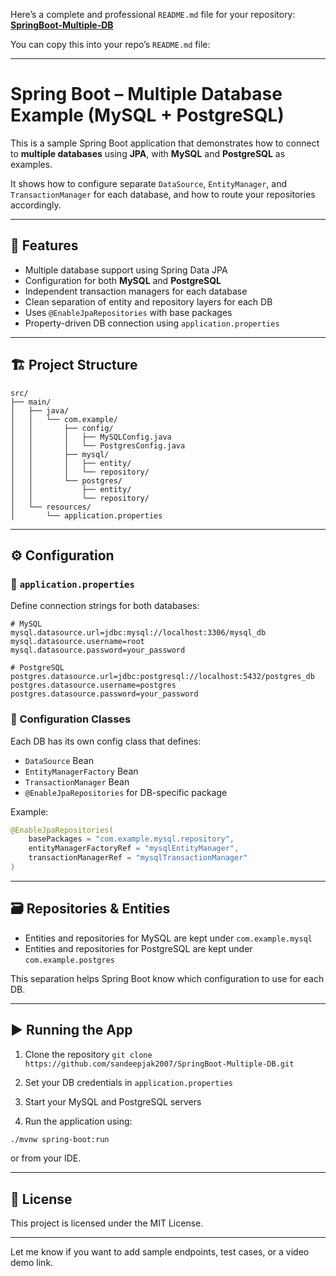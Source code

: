 Here’s a complete and professional `README.md` file for your repository:
**[SpringBoot-Multiple-DB](https://github.com/sandeepjak2007/SpringBoot-Multiple-DB)**

You can copy this into your repo’s `README.md` file:

---

# Spring Boot – Multiple Database Example (MySQL + PostgreSQL)

This is a sample Spring Boot application that demonstrates how to connect to **multiple databases** using **JPA**, with **MySQL** and **PostgreSQL** as examples.

It shows how to configure separate `DataSource`, `EntityManager`, and `TransactionManager` for each database, and how to route your repositories accordingly.

---

## 📌 Features

* Multiple database support using Spring Data JPA
* Configuration for both **MySQL** and **PostgreSQL**
* Independent transaction managers for each database
* Clean separation of entity and repository layers for each DB
* Uses `@EnableJpaRepositories` with base packages
* Property-driven DB connection using `application.properties`

---

## 🏗 Project Structure

```
src/
├── main/
│   ├── java/
│   │   └── com.example/
│   │       ├── config/
│   │       │   ├── MySQLConfig.java
│   │       │   └── PostgresConfig.java
│   │       ├── mysql/
│   │       │   ├── entity/
│   │       │   └── repository/
│   │       └── postgres/
│   │           ├── entity/
│   │           └── repository/
│   └── resources/
│       └── application.properties
```

---

## ⚙️ Configuration

### 🔹 `application.properties`

Define connection strings for both databases:

```properties
# MySQL
mysql.datasource.url=jdbc:mysql://localhost:3306/mysql_db
mysql.datasource.username=root
mysql.datasource.password=your_password

# PostgreSQL
postgres.datasource.url=jdbc:postgresql://localhost:5432/postgres_db
postgres.datasource.username=postgres
postgres.datasource.password=your_password
```

### 🔹 Configuration Classes

Each DB has its own config class that defines:

* `DataSource` Bean
* `EntityManagerFactory` Bean
* `TransactionManager` Bean
* `@EnableJpaRepositories` for DB-specific package

Example:

```java
@EnableJpaRepositories(
    basePackages = "com.example.mysql.repository",
    entityManagerFactoryRef = "mysqlEntityManager",
    transactionManagerRef = "mysqlTransactionManager"
)
```

---

## 🗃 Repositories & Entities

* Entities and repositories for MySQL are kept under `com.example.mysql`
* Entities and repositories for PostgreSQL are kept under `com.example.postgres`

This separation helps Spring Boot know which configuration to use for each DB.

---

## ▶️ Running the App

1. Clone the repository
   `git clone https://github.com/sandeepjak2007/SpringBoot-Multiple-DB.git`

2. Set your DB credentials in `application.properties`

3. Start your MySQL and PostgreSQL servers

4. Run the application using:

```bash
./mvnw spring-boot:run
```

or from your IDE.

---

## 📄 License

This project is licensed under the MIT License.

---

Let me know if you want to add sample endpoints, test cases, or a video demo link.
